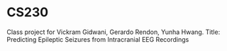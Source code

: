 # CS230

Class project for Vickram Gidwani, Gerardo Rendon, Yunha Hwang. Title: Predicting Epileptic Seizures from Intracranial EEG Recordings
